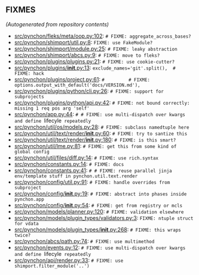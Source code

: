
## FIXMES

*(Autogenerated from repository contents)*

* [src/pynchon/fleks/meta/oop.py:102](#): `# FIXME: aggregate_across_bases?`
* [src/pynchon/shimport/util.py:8](#): `FIXME: use FakeModule?`
* [src/pynchon/shimport/module.py:25](#): `# FIXME: leaky abstraction`
* [src/pynchon/shimport/abcs.py:9](#): `# FIXME: move to fleks?`
* [src/pynchon/plugins/plugins.py:21](#): `# FIXME: use cookie-cutter?`
* [src/pynchon/plugins/__init__.py:13](#): `exclude_names='git'.split(),  # FIXME: hack`
* [src/pynchon/plugins/project.py:61](#): `#         # FIXME: options.output_with_default('docs/VERSION.md'),`
* [src/pynchon/plugins/python/cli.py:26](#): `# FIXME: support for subprojects`
* [src/pynchon/plugins/python/api.py:42](#): `# FIXME: not bound correctly: missing 1 req pos arg 'self'`
* [src/pynchon/app.py:44](#): `# # FIXME: use multi-dispatch over kwargs and define `lifecyle` repeatedly`
* [src/pynchon/util/os/models.py:28](#): `# FIXME: subclass namedtuple here`
* [src/pynchon/util/text/render/__init__.py:60](#): `# FIXME: try to santize this`
* [src/pynchon/util/text/render/__init__.py:180](#): `# FIXME: is this smart?`
* [src/pynchon/util/lme.py:81](#): `# FIXME: get this from some kind of global config`
* [src/pynchon/util/files/diff.py:14](#): `# FIXME: use rich.syntax`
* [src/pynchon/constants.py:14](#): `# FIXME: docs`
* [src/pynchon/constants.py:41](#): `# # FIXME: reuse parallel jinja env/template stuff in pynchon.util.text.render`
* [src/pynchon/config/util.py:91](#): `# FIXME: handle overrides from subproject`
* [src/pynchon/config/__init__.py:19](#): `# FIXME: abstract into phases inside pynchon.app`
* [src/pynchon/config/__init__.py:54](#): `# FIXME: get from registry or mcls`
* [src/pynchon/models/planner.py:120](#): `# FIXME: validation elsewhere`
* [src/pynchon/models/plugin_types/validators.py:3](#): `FIXME: ntuple struct for vdata`
* [src/pynchon/models/plugin_types/__init__.py:268](#): `# FIXME: this wraps twice?`
* [src/pynchon/abcs/path.py:74](#): `# FIXME: use multimethod`
* [src/pynchon/events.py:12](#): `# FIXME: use multi-dispatch over kwargs and define `lifecyle` repeatedly`
* [src/pynchon/api/render.py:33](#): `# FIXME: use shimport.filter_module('..')`

